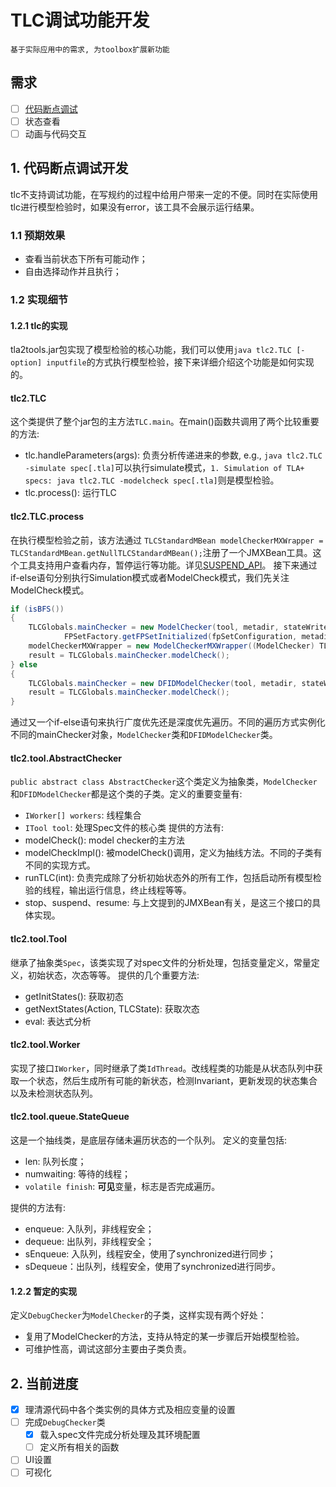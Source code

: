 # TLC调试功能开发
```基于实际应用中的需求, 为toolbox扩展新功能```

## 需求
- [ ] [代码断点调试](#1.代码断点调试开发)
- [ ] 状态查看
- [ ] 动画与代码交互

## 1. 代码断点调试开发
tlc不支持调试功能，在写规约的过程中给用户带来一定的不便。同时在实际使用tlc进行模型检验时，如果没有error，该工具不会展示运行结果。

### 1.1 预期效果
- 查看当前状态下所有可能动作；
- 自由选择动作并且执行；

### 1.2 实现细节

#### 1.2.1 tlc的实现

tla2tools.jar包实现了模型检验的核心功能，我们可以使用```java tlc2.TLC [-option] inputfile```的方式执行模型检验，接下来详细介绍这个功能是如何实现的。
#### tlc2.TLC
这个类提供了整个jar包的主方法`TLC.main`。在main()函数共调用了两个比较重要的方法:
- tlc.handleParameters(args): 负责分析传递进来的参数, e.g., ```java tlc2.TLC -simulate spec[.tla]```可以执行simulate模式，```1. Simulation of TLA+ specs: java tlc2.TLC -modelcheck spec[.tla]```则是模型检验。
- tlc.process(): 运行TLC

#### tlc2.TLC.process
在执行模型检验之前，该方法通过
```TLCStandardMBean modelCheckerMXWrapper = TLCStandardMBean.getNullTLCStandardMBean();```注册了一个JMXBean工具。这个工具支持用户查看内存，暂停运行等功能。详见[SUSPEND_API](./SUSPEND_API.md)。
接下来通过if-else语句分别执行Simulation模式或者ModelCheck模式，我们先关注ModelCheck模式。

```java
if (isBFS())
{
    TLCGlobals.mainChecker = new ModelChecker(tool, metadir, stateWriter, deadlock, fromChkpt,
            FPSetFactory.getFPSetInitialized(fpSetConfiguration, metadir, mainFile), startTime);
    modelCheckerMXWrapper = new ModelCheckerMXWrapper((ModelChecker) TLCGlobals.mainChecker, this);
    result = TLCGlobals.mainChecker.modelCheck();
} else
{
    TLCGlobals.mainChecker = new DFIDModelChecker(tool, metadir, stateWriter, deadlock, fromChkpt, startTime);
    result = TLCGlobals.mainChecker.modelCheck();
}
```
通过又一个if-else语句来执行广度优先还是深度优先遍历。不同的遍历方式实例化不同的mainChecker对象，`ModelChecker`类和`DFIDModelChecker`类。

#### tlc2.tool.AbstractChecker
```public abstract class AbstractChecker```这个类定义为抽象类，`ModelChecker`和`DFIDModelChecker`都是这个类的子类。定义的重要变量有:
- `IWorker[] workers`: 线程集合
- `ITool tool`: 处理Spec文件的核心类
提供的方法有:
- modelCheck(): model checker的主方法
- modelCheckImpl(): 被modelCheck()调用，定义为抽线方法。不同的子类有不同的实现方式。
- runTLC(int): 负责完成除了分析初始状态外的所有工作，包括启动所有模型检验的线程，输出运行信息，终止线程等等。
- stop、suspend、resume: 与上文提到的JMXBean有关，是这三个接口的具体实现。

#### tlc2.tool.Tool
继承了抽象类`Spec`，该类实现了对spec文件的分析处理，包括变量定义，常量定义，初始状态，次态等等。
提供的几个重要方法:
- getInitStates(): 获取初态
- getNextStates(Action, TLCState): 获取次态
- eval: 表达式分析


#### tlc2.tool.Worker
实现了接口`IWorker`，同时继承了类`IdThread`。改线程类的功能是从状态队列中获取一个状态，然后生成所有可能的新状态，检测Invariant，更新发现的状态集合以及未检测状态队列。

#### tlc2.tool.queue.StateQueue
这是一个抽线类，是底层存储未遍历状态的一个队列。
定义的变量包括:
- len: 队列长度；
- numwaiting: 等待的线程；
- `volatile finish`: **可见**变量，标志是否完成遍历。

提供的方法有:
- enqueue: 入队列，非线程安全；
- dequeue: 出队列，非线程安全；
- sEnqueue: 入队列，线程安全，使用了synchronized进行同步；
- sDequeue：出队列，线程安全，使用了synchronized进行同步。

#### 1.2.2 暂定的实现
定义`DebugChecker`为`ModelChecker`的子类，这样实现有两个好处：
- 复用了ModelChecker的方法，支持从特定的某一步骤后开始模型检验。
- 可维护性高，调试这部分主要由子类负责。

## 2. 当前进度
- [x] 理清源代码中各个类实例的具体方式及相应变量的设置
- [ ] 完成`DebugChecker`类
  - [x] 载入spec文件完成分析处理及其环境配置
  - [ ] 定义所有相关的函数
- [ ] UI设置
- [ ] 可视化 